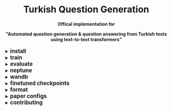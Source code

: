 <div align="center">
<h1>
  Turkish Question Generation
</h1>

<h4>
  Offical implementation for 

  "Automated question generation &amp; question answering from Turkish texts using text-to-text transformers"
</h4>
</div>


<details closed>
<summary>
<big><b>install</b></big>
</summary>

```bash
git clone https://github.com/obss/turkish-question-generation.git
cd turkish-question-generation
pip install -r requirements.txt
```
</details>

<details closed>
<summary>
<big><b>train</b></big>
</summary>

- start a training using args:

```bash
python run.py --model_name_or_path google/mt5-small  --output_dir runs/exp1 --do_train --do_eval --tokenizer_name_or_path mt5_qg_tokenizer --per_device_train_batch_size 4 --gradient_accumulation_steps 2 --learning_rate 1e-4 --seed 42 --save_total_limit 1
```

- download [json config](configs/default/config.json) file and start a training:

```bash
python run.py config.json
```

- downlaod [yaml config](configs/default/config.yaml) file and start a training:

```bash
python run.py config.yaml
```

</details>

<details closed>
<summary>
<big><b>evaluate</b></big>
</summary>

- arrange related params in config:

```yaml
do_train: false
do_eval: true
eval_dataset_list: ["tquad2-valid", "xquad.tr"]
prepare_data: true
mt5_task_list: ["qa", "qg", "ans_ext"]
mt5_qg_format: "both"
no_cuda: false
```

- start an evaluation:

```bash
python run.py config.yaml
```

</details>

<details closed>
<summary>
<big><b>neptune</b></big>
</summary>

- install neptune:

```bash
pip install neptune-client
```

- download [config](configs/default/config.yaml) file and arrange neptune params:

```yaml
run_name: 'exp1'
neptune_project: 'name/project'
neptune_api_token: 'YOUR_API_TOKEN'
```

- start a training:

```bash
python train.py config.yaml
```

</details>

<details closed>
<summary>
<big><b>wandb</b></big>
</summary>

- install wandb:

```bash
pip install wandb
```

- download [config](configs/default/config.yaml) file and arrange wandb params:

```yaml
run_name: 'exp1'
wandb_project: 'turque'
```

- start a training:

```bash
python train.py config.yaml
```

</details>

<details closed>
<summary>
<big><b>finetuned checkpoints</b></big>
</summary>

[model_url1]: https://drive.google.com/file/d/10hHFuavHCofDczGSzsH1xPHgTgAocOl1/view?usp=sharing
[model_url2]: https://huggingface.co/google/mt5-small
[model_url3]: https://huggingface.co/google/mt5-base
[data_url1]: https://github.com/obss/turkish-question-generation/releases/download/0.0.1/tquad_train_data_v2.json
[data_url2]: https://github.com/obss/turkish-question-generation/releases/download/0.0.1/tquad_dev_data_v2.json
[data_url3]: https://github.com/deepmind/xquad/blob/master/xquad.tr.json


|Name |Model |data<br><sup>train |params<br><sup>(M) |model size<br><sup>(GB) |
|--- |--- |--- |--- |--- |
|[turque-s1][model_url1] |[mt5-small][model_url2] |[tquad2-train][data_url1]+[tquad2-valid][data_url2]+[xquad.tr][data_url3] |300M |1.2GB |
|[mt5small-3task-both-tquad2][model_url1] |[mt5-small][model_url2] |[tquad2-train][data_url1] |300M |1.2GB |
|[mt5base-3task-both-tquad2][model_url1] |[mt5-base][model_url3] |[tquad2-train][data_url1] |300M |1.2GB |

</details>

<details closed>
<summary>
<big><b>format</b></big>
</summary>

- answer extraction:

input:
```
"<hl> Osman Bey 1258 yılında Söğüt’te doğdu. <hl> Osman Bey 1 Ağustos 1326’da Bursa’da hayatını kaybetmiştir.1281 yılında Osman Bey 23 yaşında iken Ahi teşkilatından olan Şeyh Edebali’nin kızı Malhun Hatun ile evlendi."
```

target:
```
<sep> 1258 <sep> Söğüt’te <sep>
```

- question answering:

input:
```
"question: Osman Bey nerede doğmuştur? context: Osman Bey 1258 yılında Söğüt’te doğdu. Osman Bey 1 Ağustos 1326’da Bursa’da hayatını kaybetmiştir.1281 yılında Osman Bey 23 yaşında iken Ahi teşkilatından olan Şeyh Edebali’nin kızı Malhun Hatun ile evlendi."
```

target:
```
"Söğüt’te"
```

- question generation (prepend):

input:
```
"answer: Söğüt’te context: Osman Bey 1258 yılında Söğüt’te doğdu. Osman Bey 1 Ağustos 1326’da Bursa’da hayatını kaybetmiştir.1281 yılında Osman Bey 23 yaşında iken Ahi teşkilatından olan Şeyh Edebali’nin kızı Malhun Hatun ile evlendi."
```

target:
```
"Osman Bey nerede doğmuştur?"
```

- question generation (highlight):

input:
```
"generate question: Osman Bey 1258 yılında <hl> Söğüt’te <hl> doğdu. Osman Bey 1 Ağustos 1326’da Bursa’da hayatını kaybetmiştir.1281 yılında Osman Bey 23 yaşında iken Ahi teşkilatından olan Şeyh Edebali’nin kızı Malhun Hatun ile evlendi."
```

target:
```
"Osman Bey nerede doğmuştur?"
```

- question generation (both):

input:
```
"answer: Söğüt’te context: Osman Bey 1258 yılında <hl> Söğüt’te <hl> doğdu. Osman Bey 1 Ağustos 1326’da Bursa’da hayatını kaybetmiştir.1281 yılında Osman Bey 23 yaşında iken Ahi teşkilatından olan Şeyh Edebali’nin kızı Malhun Hatun ile evlendi."
```

target:
```
"Osman Bey nerede doğmuştur?"
```
</details>

<details closed>
<summary>
<big><b>paper configs</b></big>
</summary>

You can find the config files used in the paper under [configs/paper](configs/paper).

</details>

<details closed>
<summary>
<big><b>contributing</b></big>
</summary>

Before opening a PR:

- Install required development packages:

```bash
pip install "black==21.7b0" "flake8==3.9.2" "isort==5.9.2"
```

- Reformat with black and isort:

```bash
black . --config pyproject.toml
isort .
```

</details>
